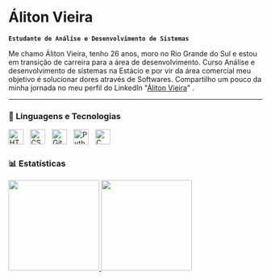 # Áliton Vieira

**`Estudante de Análise e Desenvolvimento de Sistemas`**

Me chamo Áliton Vieira, tenho 26 anos, moro no Rio Grande do Sul e estou em transição de carreira para a área de desenvolvimento. Curso Análise e desenvolvimento de sistemas na Estácio e por vir da área comercial meu objetivo é solucionar dores através de Softwares. Compartilho um pouco da minha jornada no meu perfil do LinkedIn "[Áliton Vieira](https://www.linkedin.com/in/aliton-vieira)" .

---

### 🤖 Linguagens e Tecnologias

<img 
    align="left" 
    alt="HTML"
    title="HTML" 
    width="30px" 
    style="padding-right: 10px;" 
    src="https://cdn.jsdelivr.net/gh/devicons/devicon@latest/icons/html5/html5-original.svg" 
/>
<img 
    align="left" 
    alt="CSS" 
    title="CSS"
    width="30px" 
    style="padding-right: 10px;" 
    src="https://cdn.jsdelivr.net/gh/devicons/devicon@latest/icons/css3/css3-original.svg" 
/>
<img 
    align="left" 
    alt="Git" 
    title="Git"
    width="30px" 
    style="padding-right: 10px;" 
    src="https://cdn.jsdelivr.net/gh/devicons/devicon@latest/icons/git/git-original.svg" 
/>
<img 
    align="left" 
    alt="Python" 
    title="Python"
    width="30px" 
    style="padding-right: 10px;" 
    src="https://cdn.jsdelivr.net/gh/devicons/devicon@latest/icons/python/python-original.svg" 
/>
<img
    align="left"
    alt="C"
    title="C"
    width="30px"
    style="padding-rigth: 10px;"
    src="https://cdn.jsdelivr.net/gh/devicons/devicon@latest/icons/c/c-original.svg"
  />
          

<br/>
<br/>

### 📊 Estatísticas

<div>
    <a href="https://github.com/AlitonVieira">
    <img height="180em" src="https://github-readme-stats.vercel.app/api?username=AlitonVieira&show_icons=true&theme=ayu-mirage&include_all_comits=true&count_private=true"/>
    <img height="180em" src="https://github-readme-stats.vercel.app/api/top-langs/?username=AlitonVieira&layout=compact&langs_count=16&theme=ayu-mirage"/> 
</div>



